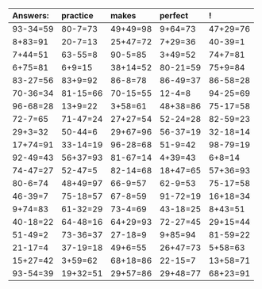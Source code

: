 | Answers: | practice | makes | perfect | ! |
| :--- | :--- | :--- | :--- | :--- |
| 93-34=59 | 80-7=73 | 49+49=98 | 9+64=73 | 47+29=76 | 
| 8+83=91 | 20-7=13 | 25+47=72 | 7+29=36 | 40-39=1 | 
| 7+44=51 | 63-55=8 | 90-5=85 | 3+49=52 | 74+7=81 | 
| 6+75=81 | 6+9=15 | 38+14=52 | 80-21=59 | 75+9=84 | 
| 83-27=56 | 83+9=92 | 86-8=78 | 86-49=37 | 86-58=28 | 
| 70-36=34 | 81-15=66 | 70-15=55 | 12-4=8 | 94-25=69 | 
| 96-68=28 | 13+9=22 | 3+58=61 | 48+38=86 | 75-17=58 | 
| 72-7=65 | 71-47=24 | 27+27=54 | 52-24=28 | 82-59=23 | 
| 29+3=32 | 50-44=6 | 29+67=96 | 56-37=19 | 32-18=14 | 
| 17+74=91 | 33-14=19 | 96-28=68 | 51-9=42 | 98-79=19 | 
| 92-49=43 | 56+37=93 | 81-67=14 | 4+39=43 | 6+8=14 | 
| 74-47=27 | 52-47=5 | 82-14=68 | 18+47=65 | 57+36=93 | 
| 80-6=74 | 48+49=97 | 66-9=57 | 62-9=53 | 75-17=58 | 
| 46-39=7 | 75-18=57 | 67-8=59 | 91-72=19 | 16+18=34 | 
| 9+74=83 | 61-32=29 | 73-4=69 | 43-18=25 | 8+43=51 | 
| 40-18=22 | 64-48=16 | 64+29=93 | 72-27=45 | 29+15=44 | 
| 51-49=2 | 73-36=37 | 27-18=9 | 9+85=94 | 81-59=22 | 
| 21-17=4 | 37-19=18 | 49+6=55 | 26+47=73 | 5+58=63 | 
| 15+27=42 | 3+59=62 | 68+18=86 | 22-15=7 | 13+58=71 | 
| 93-54=39 | 19+32=51 | 29+57=86 | 29+48=77 | 68+23=91 | 

